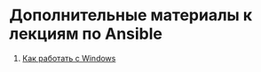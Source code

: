 # Дополнительные материалы к лекциям по Ansible

1. [Как работать с Windows](http://onreader.mdl.ru/MasteringAnsible.3ed/content/Ch03.html)